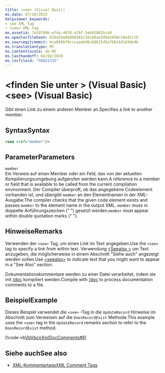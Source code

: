 ```yaml
---
title: <see> (Visual Basic)
ms.date: 07/20/2015
helpviewer_keywords:
- see XML tag
- <see> XML tag
ms.assetid: 7e18f60b-ef4a-4678-a797-5eb918635ca9
ms.openlocfilehash: 828e55e0ddb0382c16c60ae3d9e5958c18e42c10
ms.sourcegitcommit: bce0586f0cccaae6d6cbd625d5a7b824d1d3de4b
ms.translationtype: MT
ms.contentlocale: de-DE
ms.lasthandoff: 04/02/2019
ms.locfileid: "58821335"
---
```

# <a name="see-visual-basic"></a><span data-ttu-id="2da91-102">\<finden Sie unter > (Visual Basic)</span><span class="sxs-lookup"><span data-stu-id="2da91-102">\<see> (Visual Basic)</span></span>
<span data-ttu-id="2da91-103">Gibt einen Link zu einem anderen Member an.</span><span class="sxs-lookup"><span data-stu-id="2da91-103">Specifies a link to another member.</span></span>  
  
## <a name="syntax"></a><span data-ttu-id="2da91-104">Syntax</span><span class="sxs-lookup"><span data-stu-id="2da91-104">Syntax</span></span>  
  
```xml  
<see cref="member"/>  
```  
  
## <a name="parameters"></a><span data-ttu-id="2da91-105">Parameter</span><span class="sxs-lookup"><span data-stu-id="2da91-105">Parameters</span></span>  
 `member`  
 <span data-ttu-id="2da91-106">Ein Verweis auf einen Member oder ein Feld, das von der aktuellen Kompilierungsumgebung aufgerufen werden kann.</span><span class="sxs-lookup"><span data-stu-id="2da91-106">A reference to a member or field that is available to be called from the current compilation environment.</span></span> <span data-ttu-id="2da91-107">Der Compiler überprüft, ob das angegebene Codeelement vorhanden ist, und übergibt `member` an den Elementnamen in der XML-Ausgabe.</span><span class="sxs-lookup"><span data-stu-id="2da91-107">The compiler checks that the given code element exists and passes `member` to the element name in the output XML.</span></span> <span data-ttu-id="2da91-108">`member` muss in doppelte Anführungszeichen (" ") gesetzt werden.</span><span class="sxs-lookup"><span data-stu-id="2da91-108">`member` must appear within double quotation marks (" ").</span></span>  
  
## <a name="remarks"></a><span data-ttu-id="2da91-109">Hinweise</span><span class="sxs-lookup"><span data-stu-id="2da91-109">Remarks</span></span>  
 <span data-ttu-id="2da91-110">Verwenden der `<see>` Tag, um einen Link im Text angegeben.</span><span class="sxs-lookup"><span data-stu-id="2da91-110">Use the `<see>` tag to specify a link from within text.</span></span> <span data-ttu-id="2da91-111">Verwendung [ \<Seealso >](../../../visual-basic/language-reference/xmldoc/seealso.md) um Text anzugeben, die möglicherweise in einem Abschnitt "Siehe auch" angezeigt werden sollen.</span><span class="sxs-lookup"><span data-stu-id="2da91-111">Use [\<seealso>](../../../visual-basic/language-reference/xmldoc/seealso.md) to indicate text that you might want to appear in a "See Also" section.</span></span>  
  
 <span data-ttu-id="2da91-112">Dokumentationskommentare werden zu einer Datei verarbeitet, indem sie mit [/doc](../../../visual-basic/reference/command-line-compiler/doc.md) kompiliert werden.</span><span class="sxs-lookup"><span data-stu-id="2da91-112">Compile with [/doc](../../../visual-basic/reference/command-line-compiler/doc.md) to process documentation comments to a file.</span></span>  
  
## <a name="example"></a><span data-ttu-id="2da91-113">Beispiel</span><span class="sxs-lookup"><span data-stu-id="2da91-113">Example</span></span>  
 <span data-ttu-id="2da91-114">Dieses Beispiel verwendet die `<see>` -Tag in die `UpdateRecord` Hinweise im Abschnitt zum Verweisen auf die `DoesRecordExist` Methode.</span><span class="sxs-lookup"><span data-stu-id="2da91-114">This example uses the `<see>` tag in the `UpdateRecord` remarks section to refer to the `DoesRecordExist` method.</span></span>  
  
 [!code-vb[VbVbcnXmlDocComments#6](~/samples/snippets/visualbasic/VS_Snippets_VBCSharp/VbVbcnXmlDocComments/VB/Class1.vb#6)]  
  
## <a name="see-also"></a><span data-ttu-id="2da91-115">Siehe auch</span><span class="sxs-lookup"><span data-stu-id="2da91-115">See also</span></span>

- [<span data-ttu-id="2da91-116">XML-Kommentartags</span><span class="sxs-lookup"><span data-stu-id="2da91-116">XML Comment Tags</span></span>](../../../visual-basic/language-reference/xmldoc/index.md)
